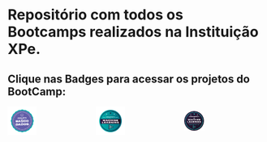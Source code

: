 # Repositório com todos os Bootcamps realizados na Instituição XPe.

## Clique nas Badges para acessar os projetos do  BootCamp:


<div style="display: flex; align-items: center;">      
    <a href="https://github.com/Jcnok/Bootcamps_XPe/tree/main/Analista_BD/Projeto01#bootcamp-analista-de-banco-de-dados">
    <img src="imagens\analista_BD.svg" title="Analista de Banco de Dados" style="width:33%;"></a>
    <a href="https://github.com/Jcnok/Bootcamps_XPe/tree/main/Arquiteto_ML#este-reposit%C3%B3rio-cont%C3%A9m-todos-os-projetos-realizados-durante-o-bootcamp-de-arquiteto-de-machine-learning">
    <img src="imagens\arquiteto_ML.svg" title="Arquiteto de Machine Learning" style="width:33%;"></a>
    <a href="https://github.com/Jcnok/Bootcamps_XPe/tree/main/Analista_BD/Projeto01#bootcamp-analista-de-banco-de-dados">
    <img src="imagens\engenheiro_ML.png" title="Engenheiro de Machine Learning"  style="width:25%;"></a> 
</div>
        
                   
